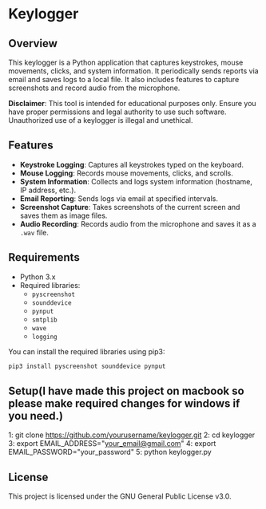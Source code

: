 # Keylogger

## Overview
This keylogger is a Python application that captures keystrokes, mouse movements, clicks, and system information. It periodically sends reports via email and saves logs to a local file. It also includes features to capture screenshots and record audio from the microphone.

**Disclaimer**: This tool is intended for educational purposes only. Ensure you have proper permissions and legal authority to use such software. Unauthorized use of a keylogger is illegal and unethical.

## Features
- **Keystroke Logging**: Captures all keystrokes typed on the keyboard.
- **Mouse Logging**: Records mouse movements, clicks, and scrolls.
- **System Information**: Collects and logs system information (hostname, IP address, etc.).
- **Email Reporting**: Sends logs via email at specified intervals.
- **Screenshot Capture**: Takes screenshots of the current screen and saves them as image files.
- **Audio Recording**: Records audio from the microphone and saves it as a `.wav` file.

## Requirements
- Python 3.x
- Required libraries:
  - `pyscreenshot`
  - `sounddevice`
  - `pynput`
  - `smtplib`
  - `wave`
  - `logging`
  
You can install the required libraries using pip3:

```bash
pip3 install pyscreenshot sounddevice pynput
```

## Setup(I have made this project on macbook so please make required changes for windows if you need.)

1: git clone https://github.com/yourusername/keylogger.git
2: cd keylogger
3: export EMAIL_ADDRESS="your_email@gmail.com"
4: export EMAIL_PASSWORD="your_password"
5: python keylogger.py

## License

This project is licensed under the GNU General Public License v3.0.
